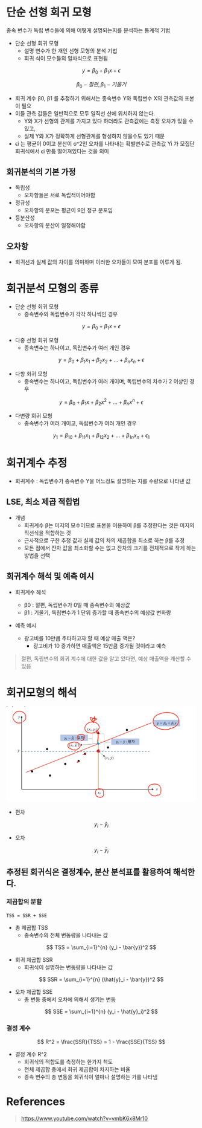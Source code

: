 # 단순 선형 회귀 모형  

종속 변수가 독립 변수들에 의해 어떻게 설명되는지를 분석하는 통계적 기법

- 단순 선형 회귀 모형 
  - 설명 변수가 한 개인 선형 모형의 분석 기법 
  - 회귀 식이 모수들의 일차식으로 표현됨 

$$
y = \beta_0 + \beta_1 x + \epsilon
$$

$$
\beta_0 - 절편,  
\beta_1 - 기울기
$$

- 회귀 계수 β0, β1 를 추정하기 위해서는 종속변수 Y와 독립변수 X의 관측값의 표본이 필요 
- 이들 관측 값들은 일반적으로 모두 일직선 산에 위치하지 않는다. 
  - Y와 X가 선형의 관계를 가지고 있다 하더라도 관측값에는 측정 오차가 있을 수 있고, 
  - 실제 Y와 X가 정확하게 선형관계를 형성하지 않을수도 있기 때문
- ϵi 는 평균이 0이고 분산이 σ^2인 오차를 나타내는 확별변수로 관측값 Yi 가 모집단 회귀식에서 ϵi 만틈 떨어져있다는 것을 의미

## 회귀분석의 기본 가정

- 독립성 
  - 오차항들은 서로 독립적이어야함
- 정규성 
  - 오차항의 분포는 평균이 9인 정규 분포임 
- 등분산성 
  - 오차항의 분산이 일정해야함 

## 오차항 

- 회귀선과 실제 값의 차이를 의미하며 이러한 오차들이 모여 분포를 이루게 됨.

# 회귀분석 모형의 종류 

- 단순 선형 회귀 모형 
  - 종속변수와 독립변수가 각각 하나씩인 경우

$$
y = \beta_0 + \beta_1 x + \epsilon
$$

- 다중 선형 회귀 모형 
  - 종속변수는 하나이고, 독립변수가 여러 개인 경우

$$
y = \beta_0 + \beta_1 x_1 + \beta_2 x_2 + ... + \beta_n x_n + \epsilon
$$

- 다항 회귀 모형 
  - 종속변수는 하나이고, 독립변수가 여러 개이며, 독립변수의 차수가 2 이상인 경우

$$
y = \beta_0 + \beta_1 x + \beta_2 x^2 + ... + \beta_n x^n + \epsilon
$$

- 다변량 회귀 모형 
  - 종속변수가 여러 개이고, 독립변수가 여러 개인 경우

$$
y_1 = \beta_{10} + \beta_{11} x_1 + \beta_{12} x_2 + ... + \beta_{1n} x_n + \epsilon_1
$$

# 회귀계수 추정 

- 회귀계수 : 독립변수가 종속변수 Y을 어느정도 설명하는 지를 수량으로 나타낸 값 

## LSE, 최소 제곱 적합법 

- 개념 
  - 회귀계수 β는 미지의 모수이므로 표본을 이용하여 β를 추정한다는 것은 미지의 직선식을 적합하는 것 
  - 근사적으로 구한 추정 값과 실제 값의 차의 제곱합을 최소로 하는 β를 추정 
  - 모든 점에서 잔차 값을 최소화할 수는 없고 잔차의 크기를 전체적으로 작게 하는 방법을 선택 

## 회귀계수 해석 및 예측 예시 

- 회귀계수 해석 
  - β0 : 절편, 독립변수가 0일 때 종속변수의 예상값
  - β1 : 기울기, 독립변수가 1 단위 증가할 때 종속변수의 예상값 변화량

- 예측 예시 
  - 광고비를 10만큼 주타하고자 할 때 예상 매출 액은? 
    - 광고비가 10 증가하면 매출액은 15만큼 증가될 것이라고 예측

> 절편, 독립변수의 회귀 계수에 대한 값을 알고 있다면, 예상 매출액을 계산할 수 있음

# 회귀모형의 해석

![회귀모형의 해석](https://github.com/keepinmindsh/notes/blob/master/_Project/ai/images.png)

- 편차

$$
y_i - \hat{y}_i
$$

- 오차

$$
y_i - \bar{y}_i
$$

## 추정된 회귀식은 결정계수, 분산 분석표를 활용하여 해석한다. 

### 제곱합의 분할

```
TSS = SSR + SSE
```

- 총 제곱합 TSS
  - 종속변수의 전체 변동량을 나타내는 값

$$
TSS = \sum_{i=1}^{n} (y_i - \bar{y})^2
$$

- 회귀 제곱합 SSR 
  - 회귀식이 설명하는 변동량을 나타내는 값

$$
SSR = \sum_{i=1}^{n} (\hat{y}_i - \bar{y})^2
$$

- 오차 제곱합 SSE
  - 총 변동 중에서 오차에 의해서 생기는 변동
  
$$
SSE = \sum_{i=1}^{n} (y_i - \hat{y}_i)^2
$$

### 결정 계수 

$$
R^2 = \frac{SSR}{TSS} = 1 - \frac{SSE}{TSS}
$$ 

- 결정 계수 R^2 
  - 회귀식의 적합도를 측정하는 한가지 척도
  - 전체 제곱합 중에서 회귀 제곱합이 차지하는 비율 
  - 종속 변수의 총 변동을 회귀식이 얼마나 설명하는 가를 나타냄

# References 

> https://www.youtube.com/watch?v=vmbK6x8Mr10